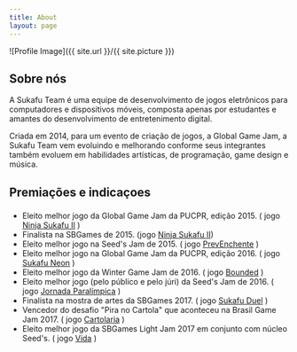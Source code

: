 ```yaml
---
title: About
layout: page
---
```

![Profile Image]({{ site.url }}/{{ site.picture }})

<h2>Sobre nós</h2>

<p>A Sukafu Team é uma equipe de desenvolvimento de jogos eletrônicos para computadores e dispositivos móveis, composta apenas por estudantes e amantes do desenvolvimento de entretenimento digital.</p>
<p>Criada em 2014, para um evento de criação de jogos, a Global Game Jam, a Sukafu Team vem evoluindo e melhorando conforme seus integrantes também evoluem em habilidades artísticas, de programação, game design e música.</p>

<h2>Premiações e indicaçoes <p class="fa fa-trophy" style="color: #ffd700"></p> </h2>

<ul class="skill-list">
	<li>Eleito melhor jogo da Global Game Jam da PUCPR, edição 2015. ( jogo <a target="_blank" href="https://sukafu-team.itch.io/ninja-sukafu-ii">Ninja Sukafu II</a> )</li>
	<li>Finalista na SBGames de 2015. (jogo <a target="_blank" href="https://sukafu-team.itch.io/ninja-sukafu-ii"> Ninja Sukafu II</a>)</li>
	<li>Eleito melhor jogo na Seed's Jam de 2015. ( jogo <a target="_blank" href="https://sukafu-team.itch.io/prev-enchente">PrevEnchente</a> )</li>
	<li>Eleito melhor jogo na Global Game Jam da PUCPR, edição 2016. ( jogo <a target="_blank" href="https://sukafu-team.itch.io/sukafu-neon">Sukafu Neon</a> )</li>
	<li>Eleito melhor jogo da Winter Game Jam de 2016. ( jogo <a target="_blank" href="https://sukafu-team.itch.io/bounded">Bounded</a> )</li>
	<li>Eleito melhor jogo (pelo público e pelo júri) da Seed's Jam de 2016. ( jogo <a target="_blank" href="https://sukafu-team.itch.io/jornada-paralimpica">Jornada Paralímpica</a> )</li>
	<li>Finalista na mostra de artes da SBGames 2017. ( jogo <a target="_blank" href="https://sukafu-team.itch.io/sukafu-duel"> Sukafu Duel</a> )</li>
	<li>Vencedor do desafio "Pira no Cartola" que aconteceu na Brasil Game Jam 2017. ( jogo <a target="_blank" href="https://sukafu-team.itch.io/cartolaria">Cartolaria</a> )</li>
	<li>Eleito melhor jogo da SBGames Light Jam 2017 em conjunto com núcleo Seed's. ( jogo <a target="_blank" href="https://sukafu-team.itch.io/vida">Vida</a> )</li>
</ul>
